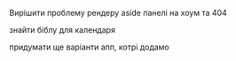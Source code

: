 Вирішити проблему рендеру aside панелі на хоум та 404

знайти біблу для календаря

придумати ще варіанти апп, котрі додамо
